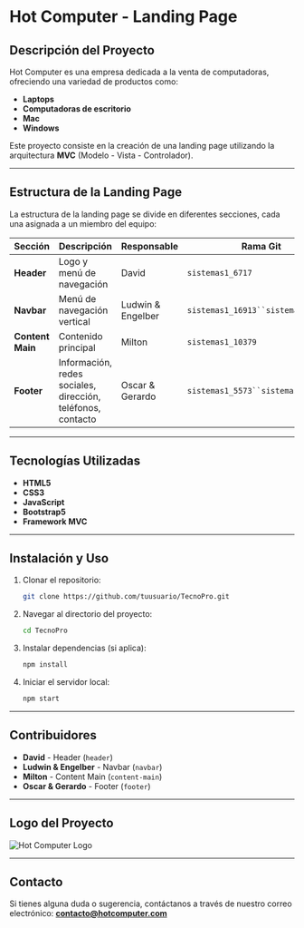 # Hot Computer - Landing Page

## Descripción del Proyecto
Hot Computer es una empresa dedicada a la venta de computadoras, ofreciendo una variedad de productos como:

- **Laptops**
- **Computadoras de escritorio**
- **Mac**
- **Windows**

Este proyecto consiste en la creación de una landing page utilizando la arquitectura **MVC** (Modelo - Vista - Controlador).

---

## Estructura de la Landing Page
La estructura de la landing page se divide en diferentes secciones, cada una asignada a un miembro del equipo:

| Sección       | Descripción                                    | Responsable      | Rama Git |
|--------------|--------------------------------------------|----------------|----------|
| **Header**   | Logo y menú de navegación                 | David          | `sistemas1_6717` |
| **Navbar**   | Menú de navegación vertical               | Ludwin & Engelber | `sistemas1_16913``sistemas1_15397` |
| **Content Main** | Contenido principal                     | Milton         | `sistemas1_10379` |
| **Footer**   | Información, redes sociales, dirección, teléfonos, contacto | Oscar & Gerardo | `sistemas1_5573``sistemas1_4190`|

---

## Tecnologías Utilizadas
- **HTML5**
- **CSS3**
- **JavaScript**
- **Bootstrap5**
- **Framework MVC**

---

## Instalación y Uso
1. Clonar el repositorio:
   ```bash
   git clone https://github.com/tuusuario/TecnoPro.git
   ```
2. Navegar al directorio del proyecto:
   ```bash
   cd TecnoPro
   ```
3. Instalar dependencias (si aplica):
   ```bash
   npm install
   ```
4. Iniciar el servidor local:
   ```bash
   npm start
   ```

---

## Contribuidores
- **David** - Header (`header`)
- **Ludwin & Engelber** - Navbar (`navbar`)
- **Milton** - Content Main (`content-main`)
- **Oscar & Gerardo** - Footer (`footer`)

---

## Logo del Proyecto
![Hot Computer Logo](https://drive.google.com/file/d/1ZZSooItoLiuHStsr99kr9NL_lFssVakc/view?usp=sharing)

---

## Contacto
Si tienes alguna duda o sugerencia, contáctanos a través de nuestro correo electrónico: **contacto@hotcomputer.com**
